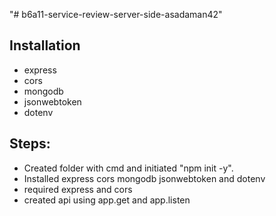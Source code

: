 "# b6a11-service-review-server-side-asadaman42" 

## Installation

* express
* cors
* mongodb
* jsonwebtoken
* dotenv

## Steps:

* Created folder with cmd and initiated "npm init -y".
* Installed express cors mongodb jsonwebtoken and dotenv
* required express and cors
* created api using app.get and app.listen
